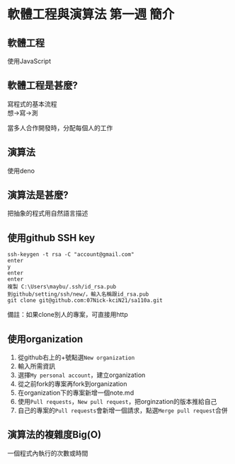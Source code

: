 # 軟體工程與演算法 第一週 簡介

## 軟體工程
使用JavaScript  

## 軟體工程是甚麼?
寫程式的基本流程   
想->寫->測  

當多人合作開發時，分配每個人的工作  

## 演算法
使用deno  

## 演算法是甚麼?
把抽象的程式用自然語言描述  


## 使用github SSH key
```
ssh-keygen -t rsa -C "account@gmail.com"
enter
y
enter
enter
複製 C:\Users\maybu/.ssh/id_rsa.pub
到github/setting/ssh/new/，輸入名稱跟id_rsa.pub
git clone git@github.com:07Nick-kciN21/sa110a.git
```

備註：如果clone別人的專案，可直接用http  

## 使用organization
1. 從github右上的+號點選`New organization`  
2. 輸入所需資訊  
3. 選擇`My personal account`，建立organization  
4. 從之前fork的專案再fork到organization  
5. 在organization下的專案新增一個note.md  
6. 使用`Pull requests`，`New pull request`，把orginzation的版本推給自己
7. 自己的專案的`Pull requests`會新增一個請求，點選`Merge pull request`合併 

## 演算法的複雜度Big(O)
一個程式內執行的次數或時間

  

